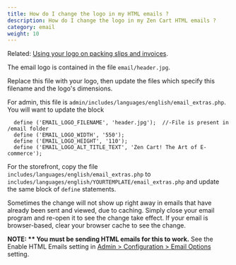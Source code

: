 ```yaml
---
title: How do I change the logo in my HTML emails ?
description: How do I change the logo in my Zen Cart HTML emails ?
category: email
weight: 10
---
```


Related: [Using your logo on packing slips and invoices](/user/customizing/use_company_logo).

The email logo is contained in the file `email/header.jpg`. 

Replace this file with your logo, then update the files which specify
this filename and the logo's dimensions.  

For admin, this file is `admin/includes/languages/english/email_extras.php`. 
You will want to update the block 

```
  define ('EMAIL_LOGO_FILENAME', 'header.jpg');  //-File is present in /email folder
  define ('EMAIL_LOGO_WIDTH', '550');
  define ('EMAIL_LOGO_HEIGHT', '110');
  define ('EMAIL_LOGO_ALT_TITLE_TEXT', 'Zen Cart! The Art of E-commerce');
```

For the storefront, copy the file `includes/languages/english/email_extras.php` to `includes/languages/english/YOURTEMPLATE/email_extras.php` and update the same block of `define` statements.

Sometimes the change will not show up right away in emails that have already been sent and viewed, due to caching. Simply close your email program and re-open it to see the change take effect.  If your email is browser-based, clear your browser cache to see the change. 

**NOTE: ** You must be sending HTML emails for this to work.**  See the Enable HTML Emails setting in [Admin > Configuration > Email Options ](/user/admin_pages/configuration/configuration_emailoptions/) setting.
